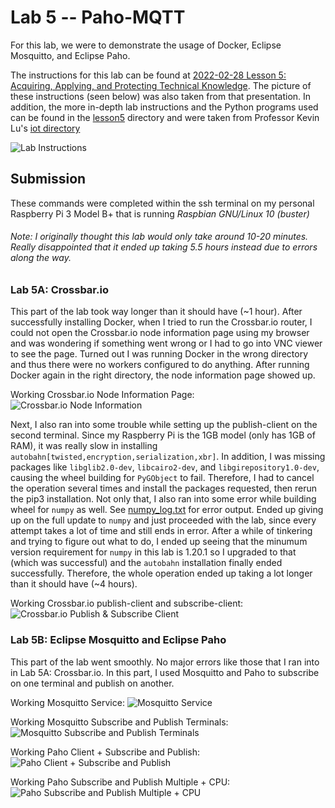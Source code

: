 # Lab 5 -- Paho-MQTT
For this lab, we were to demonstrate the usage of Docker, Eclipse Mosquitto, and Eclipse Paho.

The instructions for this lab can be found at [2022-02-28 Lesson 5: Acquiring, Applying, and Protecting Technical Knowledge](https://goo.gl/CFoCsW). The picture of these instructions (seen below) was also taken from that presentation. In addition, the more in-depth lab instructions and the Python programs used can be found in the [lesson5](./lesson5) directory and were taken from Professor Kevin Lu's [iot directory](https://github.com/kevinwlu/iot/tree/master/lesson5)

![Lab Instructions](./Instructions.PNG)

## Submission
These commands were completed within the ssh terminal on my personal Raspberry Pi 3 Model B+ that is running *Raspbian GNU/Linux 10 (buster)*

###### Note: I originally thought this lab would only take around 10-20 minutes. Really disappointed that it ended up taking 5.5 hours instead due to errors along the way.

### Lab 5A: Crossbar.io
This part of the lab took way longer than it should have (~1 hour). After successfully installing Docker, when I tried to run the Crossbar.io router, I could not open the Crossbar.io node information page using my browser and was wondering if something went wrong or I had to go into VNC viewer to see the page. Turned out I was running Docker in the wrong directory and thus there were no workers configured to do anything. After running Docker again in the right directory, the node information page showed up.

Working Crossbar.io Node Information Page:
![Crossbar.io Node Information](./Crossbario_Node_Information.PNG)

Next, I also ran into some trouble while setting up the publish-client on the second terminal. Since my Raspberry Pi is the 1GB model (only has 1GB of RAM), it was really slow in installing `autobahn[twisted,encryption,serialization,xbr]`. In addition, I was missing packages like `libglib2.0-dev`, `libcairo2-dev`, and `libgirepository1.0-dev`, causing the wheel building for `PyGObject` to fail. Therefore, I had to cancel the operation several times and install the packages requested, then rerun the pip3 installation. Not only that, I also ran into some error while building wheel for `numpy` as well. See [numpy_log.txt](./numpy_log.txt) for error output. Ended up giving up on the full update to `numpy` and just proceeded with the lab, since every attempt takes a lot of time and still ends in error. After a while of tinkering and trying to figure out what to do, I ended up seeing that the minumum version requirement for `numpy` in this lab is 1.20.1 so I upgraded to that (which was successful) and the `autobahn` installation finally ended successfully. Therefore, the whole operation ended up taking a lot longer than it should have (~4 hours).

Working Crossbar.io publish-client and subscribe-client:
![Crossbar.io Publish & Subscribe Client](./Crossbario_publish_subscribe_client.PNG)

### Lab 5B: Eclipse Mosquitto and Eclipse Paho
This part of the lab went smoothly. No major errors like those that I ran into in Lab 5A: Crossbar.io. In this part, I used Mosquitto and Paho to subscribe on one terminal and publish on another.

Working Mosquitto Service:
![Mosquitto Service](./Mosquitto_service.PNG)

Working Mosquitto Subscribe and Publish Terminals:
![Mosquitto Subscribe and Publish Terminals](./Mosquitto_publish_subscribe.PNG)

Working Paho Client + Subscribe and Publish:
![Paho Client + Subscribe and Publish](./Paho_client_sub_pub.PNG)

Working Paho Subscribe and Publish Multiple + CPU:
![Paho Subscribe and Publish Multiple + CPU](./Paho_sub_pub_multiple_and_cpu.PNG)

